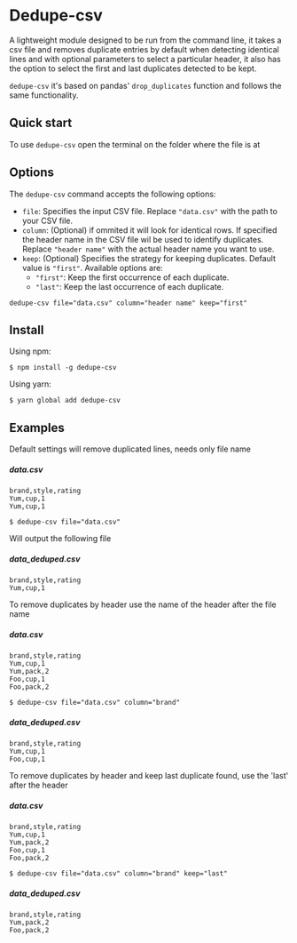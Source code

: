 # Dedupe-csv

A lightweight module designed to be run from the command line, it takes a csv file and removes duplicate entries by default when detecting identical lines and with optional parameters to select a particular header, it also has the option to select the first and last duplicates detected to be kept.

`dedupe-csv` it's based on pandas' `drop_duplicates` function and follows the same functionality.

## Quick start


To use `dedupe-csv` open the terminal on the folder where the file is at

## Options

The `dedupe-csv` command accepts the following options:

- `file`: Specifies the input CSV file. Replace `"data.csv"` with the path to your CSV file.
- `column`: (Optional) if ommited it will look for identical rows. If specified the header name in the CSV file wil be used to identify duplicates. Replace `"header name"` with the actual header name you want to use.
- `keep`: (Optional) Specifies the strategy for keeping duplicates. Default value is `"first"`. Available options are:
  - `"first"`: Keep the first occurrence of each duplicate.
  - `"last"`: Keep the last occurrence of each duplicate.


`dedupe-csv file="data.csv" column="header name" keep="first"`

## Install

Using npm:

```console
$ npm install -g dedupe-csv
```

Using yarn:

```console
$ yarn global add dedupe-csv
```

## Examples

Default settings will remove duplicated lines, needs only file name

##### data.csv

```
brand,style,rating
Yum,cup,1
Yum,cup,1
```

`$ dedupe-csv file="data.csv"`

Will output the following file

##### data_deduped.csv
```
brand,style,rating
Yum,cup,1
```

To remove duplicates by header use the name of the header after the file name

##### data.csv

```
brand,style,rating
Yum,cup,1
Yum,pack,2
Foo,cup,1
Foo,pack,2
```

`$ dedupe-csv file="data.csv" column="brand"`

##### data_deduped.csv
```
brand,style,rating
Yum,cup,1
Foo,cup,1
```

To remove duplicates by header and keep last duplicate found, use the 'last' after the header

##### data.csv

```
brand,style,rating
Yum,cup,1
Yum,pack,2
Foo,cup,1
Foo,pack,2
```

`$ dedupe-csv file="data.csv" column="brand" keep="last"`

##### data_deduped.csv
```
brand,style,rating
Yum,pack,2
Foo,pack,2
```

